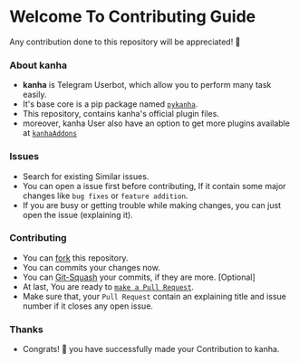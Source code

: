 # Welcome To Contributing Guide
Any contribution done to this repository will be appreciated! 🎉

### About kanha
- **kanha** is Telegram Userbot, which allow you to perform many task easily. 
- It's base core is a pip package named [`pykanha`](https://GitHub.com/Teamkanha/pykanha).
- This repository, contains kanha's official plugin files.
- moreover, kanha User also have an option to get more plugins available at [`kanhaAddons`](https://github.com/Teamkanha/kanhaAddons)

### Issues
- Search for existing Similar issues.
- You can open a issue first before contributing, If it contain some major changes like `bug fixes` or `feature addition`.
- If you are busy or getting trouble while making changes, you can just open the issue (explaining it).

### Contributing
- You can [fork](https://github.com/Teamkanha/kanha/fork) this repository.
- You can commits your changes now.
- You can [Git-Squash](https://docs.github.com/en/get-started/using-git/about-git-rebase) your commits, if they are more. [Optional]
- At last, You are ready to [`make a Pull Request`](https://docs.github.com/en/github/collaborating-with-pull-requests/proposing-changes-to-your-work-with-pull-requests/creating-a-pull-request).
- Make sure that, your `Pull Request` contain an explaining title and issue number if it closes any open issue.

### Thanks
- Congrats! 💫 you have successfully made your Contribution to kanha.
